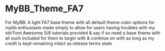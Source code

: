 # MyBB_Theme_FA7
For MyBB: A light FA7 base theme with all default theme color options for mybb enthusiasts made simply to allow for users having troubles with my old Font Awesome 5/6 tutorials provided & say if so need a base theme with all such included for them to begin with & continue on with as long as my credit is kept remaining intact as release terms state

